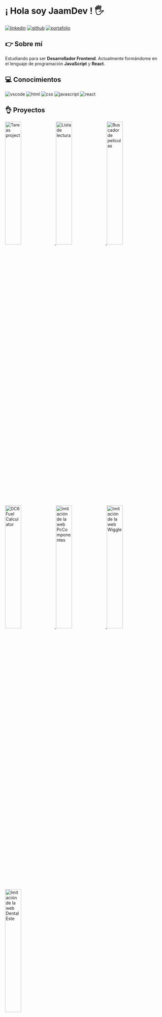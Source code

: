# ¡ Hola soy JaamDev ! 🖐️

[![linkedin](https://img.shields.io/static/v1?label=&message=linkedin&color=0e76a8&logo=linkedin&logoColor=white&style=for-the-badge)](https://www.linkedin.com)
[![github](https://img.shields.io/static/v1?label=&message=github&color=181717&logo=github&logoColor=white&style=for-the-badge)](https://github.com/jaamdev)
[![portafolio](https://img.shields.io/static/v1?label=&message=portafolio&color=00A50C&style=for-the-badge)](https://jaamdev.github.io/portfolio/)

## 👉 Sobre mí
Estudiando para ser **Desarrollador Frontend**. Actualmente formándome en el lenguaje de programación **JavaScript** y **React**.

## 💻 Conocimientos
![vscode](https://img.shields.io/static/v1?label=&message=vs%20code&color=007acc&logo=visualstudiocode&logoColor=white&style=for-the-badge)
![html](https://img.shields.io/static/v1?label=&message=html5&color=e34F26&logo=html5&logoColor=white&style=for-the-badge)
![css](https://img.shields.io/static/v1?label=&message=css3&color=1572b6&logo=css3&logoColor=white&style=for-the-badge)
![javascript](https://img.shields.io/static/v1?label=&message=javascript&color=f7df1e&logo=javascript&logoColor=white&style=for-the-badge)
![react](https://img.shields.io/static/v1?label=&message=react&color=61dafb&logo=react&logoColor=white&style=for-the-badge)

## 👌 Proyectos
<a href='https://github.com/jaamdev/tasks-frontend-project' title="Tareas Project" target='_blank'>
  <img width='32%'  src='https://raw.githubusercontent.com/jaamdev/portfolio/main/img/tasks-project.jpg' alt='Tareas project' />
</a>
<a href='https://github.com/jaamdev/prueba-reading-list' title="Lista de lectura" target='_blank'>
  <img width='32%'  src='https://raw.githubusercontent.com/jaamdev/portfolio/main/img/reading-list-prueba.jpg' alt='Lista de lectura' />
</a>
<a href='https://github.com/jaamdev/busca-pelis-project' title="Buscador de películas" target='_blank'>
  <img width='32%'  src='https://raw.githubusercontent.com/jaamdev/portfolio/main/img/busca-pelis-project.jpg' alt='Buscador de películas' />
</a>
<a href='https://github.com/jaamdev/dc6-fuel-calculator' title="DC6 Fuel Calculator" target='_blank'>
  <img width='32%'  src='https://raw.githubusercontent.com/jaamdev/portfolio/main/img/dc6-fuel-calculator-project.jpg' alt='DC6 Fuel Calculator' />
</a>
<a href='https://github.com/jaamdev/pchardware-project' title="Imitación de la web PcComponentes" target='_blank'>
  <img width='32%'  src='https://raw.githubusercontent.com/jaamdev/portfolio/main/img/pchardware-project.jpg' alt='Imitación de la web PcComponentes' />
</a>
<a href='https://github.com/jaamdev/bicis-project' title="Imitación de la web Wiggle" target='_blank'>
  <img width='32%'  src='https://raw.githubusercontent.com/jaamdev/portfolio/main/img/bicis-project.jpg' alt='Imitación de la web Wiggle' />
</a>
<a href='https://github.com/jaamdev/clinica-dental-project' title="Imitación de la web Dental Este" target='_blank'>
  <img width='32%'  src='https://raw.githubusercontent.com/jaamdev/portfolio/main/img/clinica-dental-project.jpg' alt='Imitación de la web Dental Este' />
</a>
